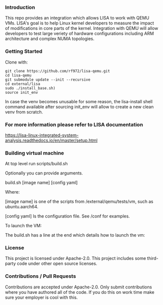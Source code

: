 ### Introduction

This repo provides an integration which allows LISA to work with QEMU VMs.
LISA's goal is to help Linux kernel developers to measure the impact of modifications in core parts of the kernel.
Integration with QEMU will allow developers to test large veriety of hardware configurations including ARM architecture
and complex NUMA topologies.

### Getting Started

Clone with:
```
git clone https://github.com/rf972/lisa-qemu.git
cd lisa-qemu
git submodule update --init --recursive
cd external/lisa
sudo ./install_base.sh)
source init_env
```

In case the venv becomes unusable for some reason, 
the lisa-install shell command available after sourcing init_env
will allow to create a new clean venv from scratch.

### For more information please refer to LISA documentation
https://lisa-linux-integrated-system-analysis.readthedocs.io/en/master/setup.html

### Building virtual machine
At top level run
scripts/build.sh

Optionally you can provide arguments.<P>
build.sh [image name] [config yaml]<p>
    Where:<p>
      [image name] is one of the scripts from /external/qemu/tests/vm, such as ubuntu.aarch64.<p>
      [config yaml] Is the configuration file.  See /conf for examples.<p>

To launch the VM:<p>
  The build.sh has a line at the end which details how to launch the vm:

### License
This project is licensed under Apache-2.0.
This project includes some third-party code under other open source licenses.

### Contributions / Pull Requests
Contributions are accepted under Apache-2.0. 
Only submit contributions where you have authored all of the code. 
If you do this on work time make sure your employer is cool with this.
